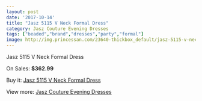 ```yaml
---
layout: post
date: '2017-10-14'
title: "Jasz 5115 V Neck Formal Dress"
category: Jasz Couture Evening Dresses
tags: ["beaded","brand","dresses","party","formal"]
image: http://img.princessan.com/23640-thickbox_default/jasz-5115-v-neck-formal-dress.jpg
---
```

Jasz 5115 V Neck Formal Dress

On Sales: **$362.99**
<a href="https://www.princessan.com/en/10745-jasz-5115-v-neck-formal-dress.html"><amp-img layout="responsive" width="600" height="600" src="//img.princessan.com/23640-thickbox_default/jasz-5115-v-neck-formal-dress.jpg" alt="Jasz 5115 V Neck Formal Dress 0" /></a>

Buy it: [Jasz 5115 V Neck Formal Dress](https://www.princessan.com/en/10745-jasz-5115-v-neck-formal-dress.html "Jasz 5115 V Neck Formal Dress")

View more: [Jasz Couture Evening Dresses](https://www.princessan.com/en/82- "Jasz Couture Evening Dresses")